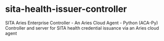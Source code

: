 # sita-health-issuer-controller
SITA Aries Enterprise Controller - An Aries Cloud Agent - Python (ACA-Py) Controller and server for SITA health credential issuance via an Aries cloud agent
